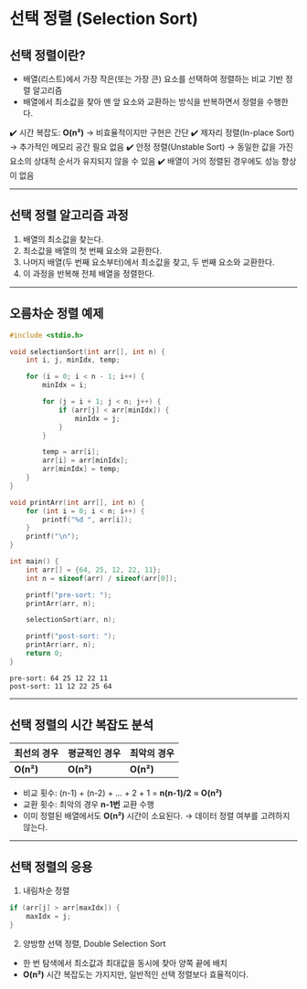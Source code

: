 # 선택 정렬 (Selection Sort)

## 선택 정렬이란?

- 배열(리스트)에서 가장 작은(또는 가장 큰) 요소를 선택하여 정렬하는 비교 기반 정렬 알고리즘
- 배열에서 최소값을 찾아 맨 앞 요소와 교환하는 방식을 반복하면서 정렬을 수행한다.

✔️ 시간 복잡도: **O(n²)** → 비효율적이지만 구현은 간단
✔️ 제자리 정렬(In-place Sort) → 추가적인 메모리 공간 필요 없음
✔️ 안정 정렬(Unstable Sort) → 동일한 값을 가진 요소의 상대적 순서가 유지되지 않을 수 있음
✔️ 배열이 거의 정렬된 경우에도 성능 향상이 없음

---

## 선택 정렬 알고리즘 과정

1. 배열의 최소값을 찾는다.
2. 최소값을 배열의 첫 번째 요소와 교환한다.
3. 나머지 배열(두 번째 요소부터)에서 최소값을 찾고, 두 번째 요소와 교환한다.
4. 이 과정을 반복해 전체 배열을 정렬한다.

---

## 오름차순 정렬 예제

~~~c
#include <stdio.h>

void selectionSort(int arr[], int n) {
	int i, j, minIdx, temp;

	for (i = 0; i < n - 1; i++) {
		minIdx = i;

		for (j = i + 1; j < n; j++) {
			if (arr[j] < arr[minIdx]) {
				minIdx = j;
			}
		}

		temp = arr[i];
		arr[i] = arr[minIdx];
		arr[minIdx] = temp;
	}
}

void printArr(int arr[], int n) {
	for (int i = 0; i < n; i++) {
		printf("%d ", arr[i]);
	}
	printf("\n");
}

int main() {
	int arr[] = {64, 25, 12, 22, 11};
	int n = sizeof(arr) / sizeof(arr[0]);

	printf("pre-sort: ");
	printArr(arr, n);

	selectionSort(arr, n);

	printf("post-sort: ");
	printArr(arr, n);
	return 0;
}
~~~

~~~
pre-sort: 64 25 12 22 11 
post-sort: 11 12 22 25 64 
~~~

---

## 선택 정렬의 시간 복잡도 분석

| 최선의 경우    | 평균적인 경우   | 최악의 경우    |
| :-------- | --------- | --------- |
| **O(n²)** | **O(n²)** | **O(n²)** |

- 비교 횟수: (n-1) + (n-2) + … + 2 + 1 = **n(n-1)/2** ≈ **O(n²)**
- 교환 횟수: 최악의 경우 **n-1번** 교환 수행
- 이미 정렬된 배열에서도 **O(n²)** 시간이 소요된다. → 데이터 정렬 여부를 고려하지 않는다.

---

## 선택 정렬의 응용

1. 내림차순 정렬

~~~c
if (arr[j] > arr[maxIdx]) {
	maxIdx = j;
}
~~~

2. 양방향 선택 정렬, Double Selection Sort

- 한 번 탐색에서 최소값과 최대값을 동시에 찾아 양쪽 끝에 배치
- **O(n²)** 시간 복잡도는 가지지만, 일반적인 선택 정렬보다 효율적이다.